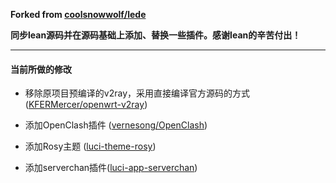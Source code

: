 **Forked from [coolsnowwolf/lede](https://github.com/coolsnowwolf/lede)**

**同步lean源码并在源码基础上添加、替换一些插件。感谢lean的辛苦付出！**

---


#### 当前所做的修改
- 移除原项目预编译的v2ray，采用直接编译官方源码的方式 ([KFERMercer/openwrt-v2ray](https://github.com/KFERMercer/openwrt-v2ray))

- 添加OpenClash插件 ([vernesong/OpenClash](https://github.com/vernesong/OpenClash))

- 添加Rosy主题 ([luci-theme-rosy](https://github.com/rosywrt/luci-theme-rosy))

- 添加serverchan插件([luci-app-serverchan](https://github.com/tty228/luci-app-serverchan))
